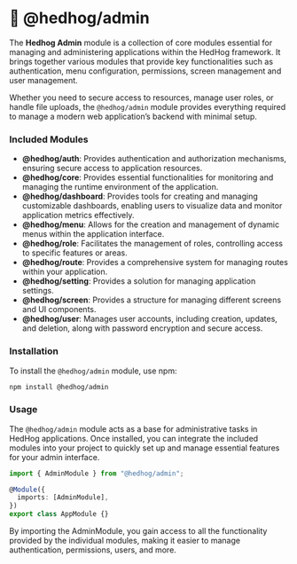 # 🦔 @hedhog/admin

The **Hedhog Admin** module is a collection of core modules essential for managing and administering applications within the HedHog framework. It brings together various modules that provide key functionalities such as authentication, menu configuration, permissions, screen management and user management.

Whether you need to secure access to resources, manage user roles, or handle file uploads, the `@hedhog/admin` module provides everything required to manage a modern web application’s backend with minimal setup.

### Included Modules

- **@hedhog/auth**: Provides authentication and authorization mechanisms, ensuring secure access to application resources.
- **@hedhog/core**: Provides essential functionalities for monitoring and managing the runtime environment of the application.
- **@hedhog/dashboard**: Provides tools for creating and managing customizable dashboards, enabling users to visualize data and monitor application metrics effectively.
- **@hedhog/menu**: Allows for the creation and management of dynamic menus within the application interface.
- **@hedhog/role**: Facilitates the management of roles, controlling access to specific features or areas.
- **@hedhog/route**: Provides a comprehensive system for managing routes within your application.
- **@hedhog/setting**: Provides a solution for managing application settings.
- **@hedhog/screen**: Provides a structure for managing different screens and UI components.
- **@hedhog/user**: Manages user accounts, including creation, updates, and deletion, along with password encryption and secure access.

### Installation

To install the `@hedhog/admin` module, use npm:

```bash
npm install @hedhog/admin
```

### Usage

The `@hedhog/admin` module acts as a base for administrative tasks in HedHog applications. Once installed, you can integrate the included modules into your project to quickly set up and manage essential features for your admin interface.

```typescript
import { AdminModule } from "@hedhog/admin";

@Module({
  imports: [AdminModule],
})
export class AppModule {}
```

By importing the AdminModule, you gain access to all the functionality provided by the individual modules, making it easier to manage authentication, permissions, users, and more.
